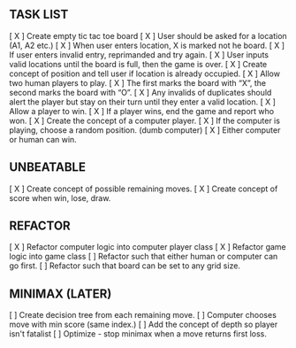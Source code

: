 ## TASK LIST

[ X ] Create empty tic tac toe board
[ X ] User should be asked for a location (A1, A2 etc.)
[ X ] When user enters location, X is marked not he board.
[ X ] If user enters invalid entry, reprimanded and try again.
[ X ] User inputs valid locations until the board is full, then the game is over.
[ X ] Create concept of position and tell user if location is already occupied.
[ X ] Allow two human players to play.
[ X ] The first marks the board with “X”, the second marks the board with “O”.
[ X ] Any invalids of duplicates should alert the player but stay on their turn until they enter a valid location.
[ X ] Allow a player to win.
[ X ] If a player wins, end the game and report who won.
[ X ] Create the concept of a computer player.
[ X ] If the computer is playing, choose a random position. (dumb computer)
[ X ] Either computer or human can win.

## UNBEATABLE

[ X ] Create concept of possible remaining moves.
[ X ] Create concept of score when win, lose, draw.

## REFACTOR

[ X ] Refactor computer logic into computer player class
[ X ] Refactor game logic into game class
[   ] Refactor such that either human or computer can go first.
[   ] Refactor such that board can be set to any grid size.

## MINIMAX (LATER)

[   ] Create decision tree from each remaining move.
[   ] Computer chooses move with min score (same index.)
[   ] Add the concept of depth so player isn't fatalist
[   ] Optimize - stop minimax when a move returns first loss.

